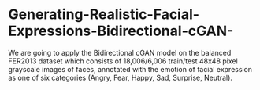 # Generating-Realistic-Facial-Expressions-Bidirectional-cGAN-
We are going to apply the Bidirectional cGAN model on the balanced FER2013 dataset which consists of 18,006/6,006 train/test 48x48 pixel grayscale images of faces, annotated with the emotion of facial expression as one of six categories (Angry, Fear, Happy, Sad, Surprise, Neutral).
